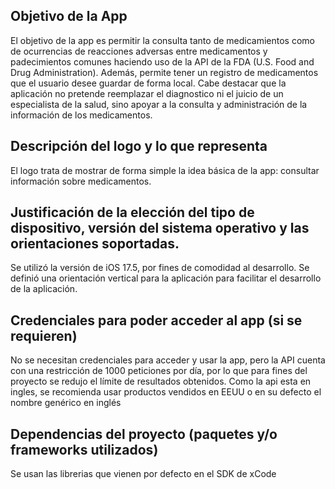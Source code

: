 
## Objetivo de la App

El objetivo de la app es permitir la consulta tanto de medicamientos como de ocurrencias de reacciones adversas entre medicamentos y padecimientos comunes haciendo uso de la API de la FDA (U.S. Food and Drug Administration). Además, permite tener un registro de medicamentos que el usuario desee guardar de forma local.
Cabe destacar que la aplicación no pretende reemplazar el diagnostico ni el juicio de un especialista de la salud, sino apoyar a la consulta y administración de la información de los medicamentos.

## Descripción del logo y lo que representa

El logo trata de mostrar de forma simple la idea básica de la app: consultar información sobre medicamentos.

## Justificación de la elección del tipo de dispositivo, versión del sistema operativo y las orientaciones soportadas.
Se utilizó la versión de iOS 17.5, por fines de comodidad al desarrollo. Se definió una orientación vertical para la aplicación para facilitar el desarrollo de la aplicación.

## Credenciales para poder acceder al app (si se requieren)
No se necesitan credenciales para acceder y usar la app, pero la API cuenta con una restricción de 1000 peticiones por día, por lo que para fines del proyecto se redujo el límite de resultados obtenidos.
Como la api esta en ingles, se recomienda usar productos vendidos en EEUU o en su defecto el nombre genérico en inglés

## Dependencias del proyecto (paquetes y/o frameworks utilizados)
Se usan las librerias que vienen por defecto en el SDK de xCode
